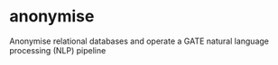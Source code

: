 # anonymise
Anonymise relational databases and operate a GATE natural language processing (NLP) pipeline
